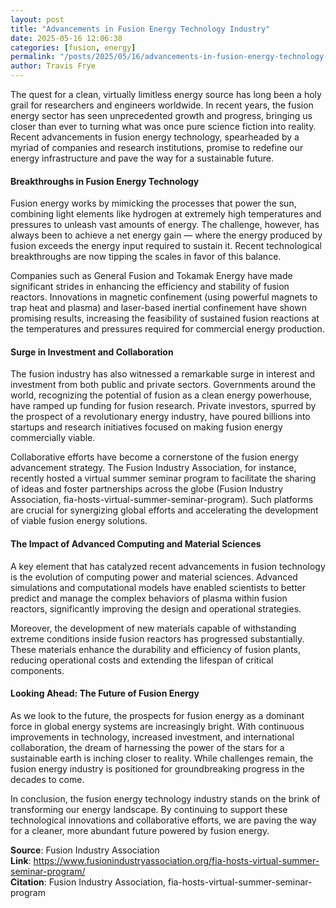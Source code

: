 ```yaml
---
layout: post
title: "Advancements in Fusion Energy Technology Industry"
date: 2025-05-16 12:06:38
categories: [fusion, energy]
permalink: "/posts/2025/05/16/advancements-in-fusion-energy-technology-industry/"
author: Travis Frye
---
```


The quest for a clean, virtually limitless energy source has long been a holy grail for researchers and engineers worldwide. In recent years, the fusion energy sector has seen unprecedented growth and progress, bringing us closer than ever to turning what was once pure science fiction into reality. Recent advancements in fusion energy technology, spearheaded by a myriad of companies and research institutions, promise to redefine our energy infrastructure and pave the way for a sustainable future.

#### Breakthroughs in Fusion Energy Technology

Fusion energy works by mimicking the processes that power the sun, combining light elements like hydrogen at extremely high temperatures and pressures to unleash vast amounts of energy. The challenge, however, has always been to achieve a net energy gain — where the energy produced by fusion exceeds the energy input required to sustain it. Recent technological breakthroughs are now tipping the scales in favor of this balance.

Companies such as General Fusion and Tokamak Energy have made significant strides in enhancing the efficiency and stability of fusion reactors. Innovations in magnetic confinement (using powerful magnets to trap heat and plasma) and laser-based inertial confinement have shown promising results, increasing the feasibility of sustained fusion reactions at the temperatures and pressures required for commercial energy production.

#### Surge in Investment and Collaboration

The fusion industry has also witnessed a remarkable surge in interest and investment from both public and private sectors. Governments around the world, recognizing the potential of fusion as a clean energy powerhouse, have ramped up funding for fusion research. Private investors, spurred by the prospect of a revolutionary energy industry, have poured billions into startups and research initiatives focused on making fusion energy commercially viable.

Collaborative efforts have become a cornerstone of the fusion energy advancement strategy. The Fusion Industry Association, for instance, recently hosted a virtual summer seminar program to facilitate the sharing of ideas and foster partnerships across the globe (Fusion Industry Association, fia-hosts-virtual-summer-seminar-program). Such platforms are crucial for synergizing global efforts and accelerating the development of viable fusion energy solutions.

#### The Impact of Advanced Computing and Material Sciences

A key element that has catalyzed recent advancements in fusion technology is the evolution of computing power and material sciences. Advanced simulations and computational models have enabled scientists to better predict and manage the complex behaviors of plasma within fusion reactors, significantly improving the design and operational strategies.

Moreover, the development of new materials capable of withstanding extreme conditions inside fusion reactors has progressed substantially. These materials enhance the durability and efficiency of fusion plants, reducing operational costs and extending the lifespan of critical components.

#### Looking Ahead: The Future of Fusion Energy

As we look to the future, the prospects for fusion energy as a dominant force in global energy systems are increasingly bright. With continuous improvements in technology, increased investment, and international collaboration, the dream of harnessing the power of the stars for a sustainable earth is inching closer to reality. While challenges remain, the fusion energy industry is positioned for groundbreaking progress in the decades to come.

In conclusion, the fusion energy technology industry stands on the brink of transforming our energy landscape. By continuing to support these technological innovations and collaborative efforts, we are paving the way for a cleaner, more abundant future powered by fusion energy.

**Source**: Fusion Industry Association  
**Link**: https://www.fusionindustryassociation.org/fia-hosts-virtual-summer-seminar-program/  
**Citation**: Fusion Industry Association, fia-hosts-virtual-summer-seminar-program
